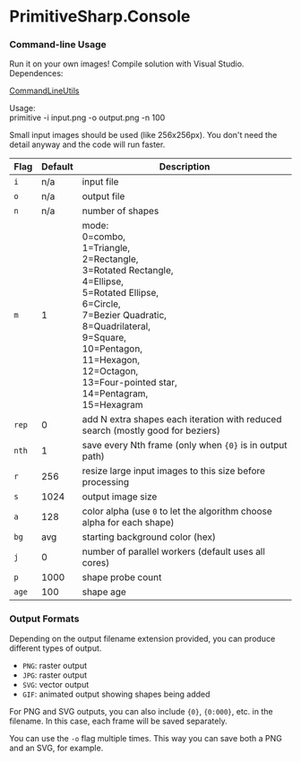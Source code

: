 # PrimitiveSharp.Console

### Command-line Usage

Run it on your own images! Compile solution with Visual Studio.
Dependences: 

[CommandLineUtils](https://github.com/natemcmaster/CommandLineUtils)

Usage:    
    primitive -i input.png -o output.png -n 100

Small input images should be used (like 256x256px). You don't need the detail anyway and the code will run faster.

| Flag | Default | Description |
| --- | --- | --- |
| `i` | n/a | input file |
| `o` | n/a | output file |
| `n` | n/a | number of shapes |
| `m` | 1 | mode: <br>0=combo, <br>1=Triangle, <br>2=Rectangle, <br>3=Rotated Rectangle, <br>4=Ellipse, <br>5=Rotated Ellipse, <br>6=Circle, <br>7=Bezier Quadratic, <br>8=Quadrilateral, <br>9=Square, <br>10=Pentagon, <br>11=Hexagon, <br>12=Octagon, <br>13=Four-pointed star, <br>14=Pentagram, <br>15=Hexagram |
| `rep` | 0 | add N extra shapes each iteration with reduced search (mostly good for beziers) |
| `nth` | 1 | save every Nth frame (only when `{0}` is in output path) |
| `r` | 256 | resize large input images to this size before processing |
| `s` | 1024 | output image size |
| `a` | 128 | color alpha (use `0` to let the algorithm choose alpha for each shape) |
| `bg` | avg | starting background color (hex) |
| `j` | 0 | number of parallel workers (default uses all cores) |
| `p` | 1000 | shape probe count |
| `age` | 100 | shape age |

### Output Formats

Depending on the output filename extension provided, you can produce different types of output.

- `PNG`: raster output
- `JPG`: raster output
- `SVG`: vector output
- `GIF`: animated output showing shapes being added

For PNG and SVG outputs, you can also include `{0}`, `{0:000}`, etc. in the filename. In this case, each frame will be saved separately.

You can use the `-o` flag multiple times. This way you can save both a PNG and an SVG, for example.
